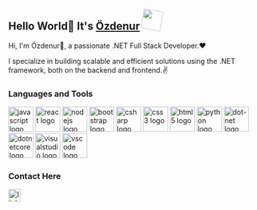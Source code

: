 ## Hello World👋 It's <a href="https://ozdeeraslan.github.io/">Özdenur<a/> <img src="https://miro.medium.com/v2/resize:fit:492/format:webp/1*YTBM5KbJlZ8Gm1p8ddx1LQ.png" height="40" style="transform: rotate(10deg);"/>

Hi, I'm Özdenur🙌, a passionate .NET Full Stack Developer.❤
<br/>

I specialize in building scalable and efficient solutions using the .NET framework, both on the backend and frontend.✌

### Languages and Tools
<div align="start">
  <img src="https://cdn.jsdelivr.net/gh/devicons/devicon/icons/javascript/javascript-original.svg" height="50" alt="javascript logo"  />
  <img src="https://cdn.jsdelivr.net/gh/devicons/devicon/icons/react/react-original.svg" height="50" alt="react logo"  />
  <img src="https://cdn.jsdelivr.net/gh/devicons/devicon/icons/nodejs/nodejs-original.svg" height="50" alt="nodejs logo"  />
  <img src="https://cdn.jsdelivr.net/gh/devicons/devicon/icons/bootstrap/bootstrap-original.svg" height="50" alt="bootstrap logo"  />
  <img src="https://cdn.jsdelivr.net/gh/devicons/devicon/icons/csharp/csharp-original.svg" height="50" alt="csharp logo"  />
  <img src="https://cdn.jsdelivr.net/gh/devicons/devicon/icons/css3/css3-original.svg" height="50" alt="css3 logo"  />
  <img src="https://cdn.jsdelivr.net/gh/devicons/devicon/icons/html5/html5-original.svg" height="50" alt="html5 logo"  />
  <img src="https://cdn.jsdelivr.net/gh/devicons/devicon/icons/python/python-original.svg" height="50" alt="python logo"  />
  <img src="https://cdn.jsdelivr.net/gh/devicons/devicon/icons/dot-net/dot-net-original.svg" height="50" alt="dot-net logo"  />
  <img src="https://cdn.jsdelivr.net/gh/devicons/devicon/icons/dotnetcore/dotnetcore-original.svg" height="50" alt="dotnetcore logo"  />
  <img src="https://cdn.jsdelivr.net/gh/devicons/devicon/icons/visualstudio/visualstudio-plain.svg" height="50" alt="visualstudio logo"  />
  <img src="https://cdn.jsdelivr.net/gh/devicons/devicon/icons/vscode/vscode-original.svg" height="50" alt="vscode logo"  />
  </div>

### Contact Here 

  <a href="https://www.linkedin.com/in/ozdenureraslan/">
    <img src="https://content.linkedin.com/content/dam/me/business/en-us/amp/brand-site/v2/bg/LI-Logo.svg.original.svg" height="25" alt="linkedin logo"  />
  </a>


<!--
**ozdeeraslan/ozdeeraslan** is a ✨ _special_ ✨ repository because its `README.md` (this file) appears on your GitHub profile.

Here are some ideas to get you started:

- 🔭 I’m currently working on ...
- 🌱 I’m currently learning ...
- 👯 I’m looking to collaborate on ...
- 🤔 I’m looking for help with ...
- 💬 Ask me about ...
- 📫 How to reach me: ...
- 😄 Pronouns: ...
- ⚡ Fun fact: ...
-->
